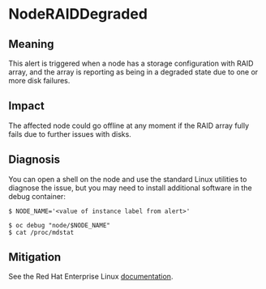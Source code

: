 # NodeRAIDDegraded

## Meaning

This alert is triggered when a node has a storage configuration with RAID array,
and the array is reporting as being in a degraded state due to one or more disk
failures.

## Impact

The affected node could go offline at any moment if the RAID array fully fails
due to further issues with disks.

## Diagnosis

You can open a shell on the node and use the standard Linux utilities to
diagnose the issue, but you may need to install additional software in the debug
container:

```console
$ NODE_NAME='<value of instance label from alert>'

$ oc debug "node/$NODE_NAME"
$ cat /proc/mdstat
```

## Mitigation

See the Red Hat Enterprise Linux [documentation][1].

[1]: https://access.redhat.com/documentation/en-us/red_hat_enterprise_linux/8/html/managing_storage_devices/managing-raid_managing-storage-devices

